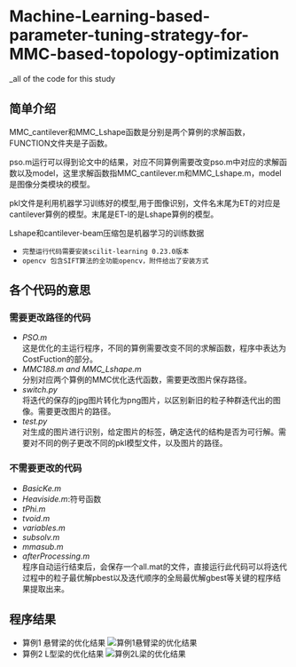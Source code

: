# Machine-Learning-based-parameter-tuning-strategy-for-MMC-based-topology-optimization
_all of the code for this study 

## 简单介绍
MMC_cantilever和MMC_Lshape函数是分别是两个算例的求解函数，FUNCTION文件夹是子函数。

pso.m运行可以得到论文中的结果，对应不同算例需要改变pso.m中对应的求解函数以及model，这里求解函数指MMC_cantilever.m和MMC_Lshape.m，model是图像分类模块的模型。

pkl文件是利用机器学习训练好的模型,用于图像识别，文件名末尾为ET的对应是cantilever算例的模型。末尾是ET-l的是Lshape算例的模型。

Lshape和cantilever-beam压缩包是机器学习的训练数据

* `完整运行代码需要安装scilit-learning 0.23.0版本`<br>
* `opencv 包含SIFT算法的全功能opencv，附件给出了安装方式`


## 各个代码的意思
### 需要更改路径的代码
* *PSO.m <br>*
  这是优化的主运行程序，不同的算例需要改变不同的求解函数，程序中表达为CostFuction的部分。
* *MMC188.m and MMC_Lshape.m* <br>
  分别对应两个算例的MMC优化迭代函数，需要更改图片保存路径。
* *switch.py* <br>
  将迭代的保存的jpg图片转化为png图片，以区别新旧的粒子种群迭代出的图像。需要更改图片的路径。
* *test.py* <br>
  对生成的图片进行识别，给定图片的标签，确定迭代的结构是否为可行解。需要对不同的例子更改不同的pkl模型文件，以及图片的路径。

### 不需要更改的代码
* *BasicKe.m*
* *Heaviside.m*:符号函数
* *tPhi.m*
* *tvoid.m*
* *variables.m*
* *subsolv.m*
* *mmasub.m*
* *afterProcessing.m* <br>
  程序自动运行结束后，会保存一个all.mat的文件，直接运行此代码可以将迭代过程中的粒子最优解pbest以及迭代顺序的全局最优解gbest等关键的程序结果提取出来。
## 程序结果
* 算例1 悬臂梁的优化结果
  ![算例1悬臂梁的优化结果](https://github.com/yoton12138/Machine-Learning-based-parameter-tuning-strategy-for-MMC-based-topology-optimization/blob/master/img/%E6%82%AC%E8%87%82.png)
* 算例2 L型梁的优化结果 
  ![算例2L梁的优化结果](https://github.com/yoton12138/Machine-Learning-based-parameter-tuning-strategy-for-MMC-based-topology-optimization/blob/master/img/L%E6%A2%81.png)

